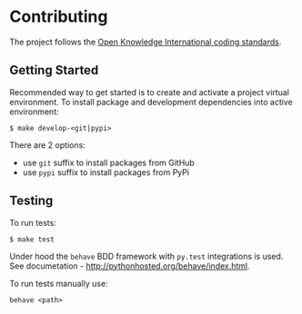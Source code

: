 # Contributing

The project follows the [Open Knowledge International coding standards](https://github.com/okfn/coding-standards).

## Getting Started

Recommended way to get started is to create and activate a project virtual environment.
To install package and development dependencies into active environment:

```
$ make develop-<git|pypi>
```

There are 2 options:
- use `git` suffix to install packages from GitHub
- use `pypi` suffix to install packages from PyPi

## Testing

To run tests:

```
$ make test
```

Under hood the `behave` BDD framework with `py.test` integrations is used.
See documetation - http://pythonhosted.org/behave/index.html.

To run tests manually use:

```
behave <path>
```
